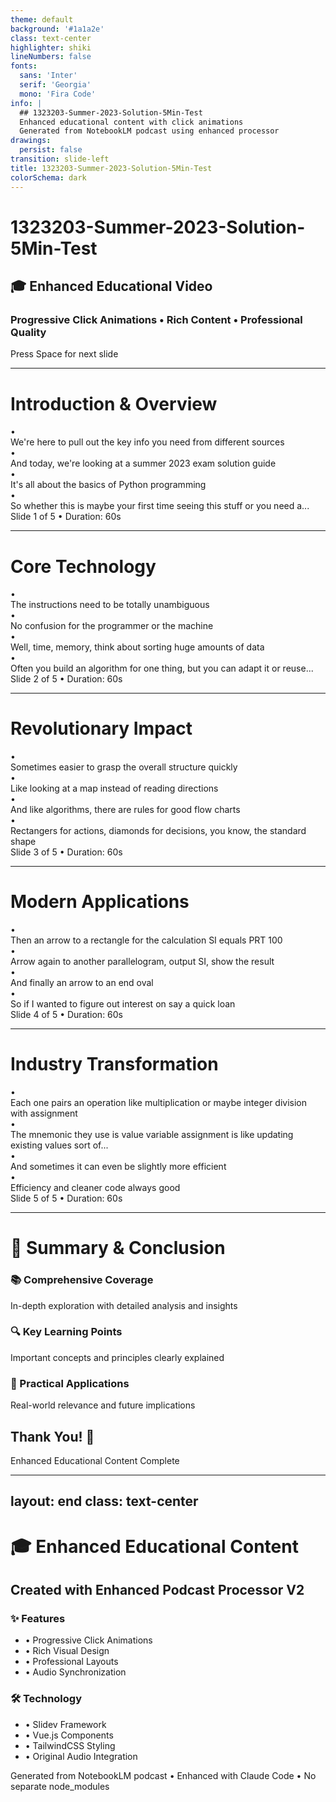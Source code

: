 ```yaml
---
theme: default
background: '#1a1a2e'
class: text-center
highlighter: shiki
lineNumbers: false
fonts:
  sans: 'Inter'
  serif: 'Georgia'  
  mono: 'Fira Code'
info: |
  ## 1323203-Summer-2023-Solution-5Min-Test
  Enhanced educational content with click animations
  Generated from NotebookLM podcast using enhanced processor
drawings:
  persist: false
transition: slide-left
title: 1323203-Summer-2023-Solution-5Min-Test
colorSchema: dark
---
```


# 1323203-Summer-2023-Solution-5Min-Test

## 🎓 Enhanced Educational Video

### Progressive Click Animations • Rich Content • Professional Quality

<div class="pt-12">
  <span @click="$slidev.nav.next" class="px-2 py-1 rounded cursor-pointer" hover="bg-white bg-opacity-10">
    Press Space for next slide <carbon:arrow-right class="inline"/>
  </span>
</div>

<div class="abs-br m-6 flex gap-2">
  <a href="https://github.com/slidevjs/slidev" target="_blank" alt="Slidev"
    class="text-xl slidev-icon-btn opacity-50 !border-none !hover:text-white">
    <carbon-logo-github />
  </a>
</div>

---

# Introduction & Overview

<div class="text-left mt-12 space-y-4">

<div v-click="1" class="flex items-start space-x-4 p-4 bg-gray-800/30 rounded-lg hover:bg-gray-800/50 transition-all duration-300">
  <div class="text-blue-400 text-2xl font-bold">•</div>
  <div class="text-white text-xl leading-relaxed">We're here to pull out the key info you need from different sources</div>
</div>

<div v-click="2" class="flex items-start space-x-4 p-4 bg-gray-800/30 rounded-lg hover:bg-gray-800/50 transition-all duration-300">
  <div class="text-blue-400 text-2xl font-bold">•</div>
  <div class="text-white text-xl leading-relaxed">And today, we're looking at a summer 2023 exam solution guide</div>
</div>

<div v-click="3" class="flex items-start space-x-4 p-4 bg-gray-800/30 rounded-lg hover:bg-gray-800/50 transition-all duration-300">
  <div class="text-blue-400 text-2xl font-bold">•</div>
  <div class="text-white text-xl leading-relaxed">It's all about the basics of Python programming</div>
</div>

<div v-click="4" class="flex items-start space-x-4 p-4 bg-gray-800/30 rounded-lg hover:bg-gray-800/50 transition-all duration-300">
  <div class="text-blue-400 text-2xl font-bold">•</div>
  <div class="text-white text-xl leading-relaxed">So whether this is maybe your first time seeing this stuff or you need a...</div>
</div>

</div>

<div v-click="5" class="absolute bottom-8 left-8 text-gray-400">
  <div class="text-sm">Slide 1 of 5 • Duration: 60s</div>
</div>

<div v-click="5" class="absolute bottom-8 right-8 text-blue-400">
  <carbon:arrow-right class="text-2xl animate-pulse" />
</div>

<!--
Enhanced slide 1: 4 click animations
Audio timing: 0.0s - 60.0s
-->

---

# Core Technology

<div class="text-left mt-12 space-y-4">

<div v-click="1" class="flex items-start space-x-4 p-4 bg-gray-800/30 rounded-lg hover:bg-gray-800/50 transition-all duration-300">
  <div class="text-blue-400 text-2xl font-bold">•</div>
  <div class="text-white text-xl leading-relaxed">The instructions need to be totally unambiguous</div>
</div>

<div v-click="2" class="flex items-start space-x-4 p-4 bg-gray-800/30 rounded-lg hover:bg-gray-800/50 transition-all duration-300">
  <div class="text-blue-400 text-2xl font-bold">•</div>
  <div class="text-white text-xl leading-relaxed">No confusion for the programmer or the machine</div>
</div>

<div v-click="3" class="flex items-start space-x-4 p-4 bg-gray-800/30 rounded-lg hover:bg-gray-800/50 transition-all duration-300">
  <div class="text-blue-400 text-2xl font-bold">•</div>
  <div class="text-white text-xl leading-relaxed">Well, time, memory, think about sorting huge amounts of data</div>
</div>

<div v-click="4" class="flex items-start space-x-4 p-4 bg-gray-800/30 rounded-lg hover:bg-gray-800/50 transition-all duration-300">
  <div class="text-blue-400 text-2xl font-bold">•</div>
  <div class="text-white text-xl leading-relaxed">Often you build an algorithm for one thing, but you can adapt it or reuse...</div>
</div>

</div>

<div v-click="5" class="absolute bottom-8 left-8 text-gray-400">
  <div class="text-sm">Slide 2 of 5 • Duration: 60s</div>
</div>

<div v-click="5" class="absolute bottom-8 right-8 text-blue-400">
  <carbon:arrow-right class="text-2xl animate-pulse" />
</div>

<!--
Enhanced slide 2: 4 click animations
Audio timing: 60.0s - 120.0s
-->

---

# Revolutionary Impact

<div class="text-left mt-12 space-y-4">

<div v-click="1" class="flex items-start space-x-4 p-4 bg-gray-800/30 rounded-lg hover:bg-gray-800/50 transition-all duration-300">
  <div class="text-blue-400 text-2xl font-bold">•</div>
  <div class="text-white text-xl leading-relaxed">Sometimes easier to grasp the overall structure quickly</div>
</div>

<div v-click="2" class="flex items-start space-x-4 p-4 bg-gray-800/30 rounded-lg hover:bg-gray-800/50 transition-all duration-300">
  <div class="text-blue-400 text-2xl font-bold">•</div>
  <div class="text-white text-xl leading-relaxed">Like looking at a map instead of reading directions</div>
</div>

<div v-click="3" class="flex items-start space-x-4 p-4 bg-gray-800/30 rounded-lg hover:bg-gray-800/50 transition-all duration-300">
  <div class="text-blue-400 text-2xl font-bold">•</div>
  <div class="text-white text-xl leading-relaxed">And like algorithms, there are rules for good flow charts</div>
</div>

<div v-click="4" class="flex items-start space-x-4 p-4 bg-gray-800/30 rounded-lg hover:bg-gray-800/50 transition-all duration-300">
  <div class="text-blue-400 text-2xl font-bold">•</div>
  <div class="text-white text-xl leading-relaxed">Rectangers for actions, diamonds for decisions, you know, the standard shape</div>
</div>

</div>

<div v-click="5" class="absolute bottom-8 left-8 text-gray-400">
  <div class="text-sm">Slide 3 of 5 • Duration: 60s</div>
</div>

<div v-click="5" class="absolute bottom-8 right-8 text-blue-400">
  <carbon:arrow-right class="text-2xl animate-pulse" />
</div>

<!--
Enhanced slide 3: 4 click animations
Audio timing: 120.0s - 180.0s
-->

---

# Modern Applications

<div class="text-left mt-12 space-y-4">

<div v-click="1" class="flex items-start space-x-4 p-4 bg-gray-800/30 rounded-lg hover:bg-gray-800/50 transition-all duration-300">
  <div class="text-blue-400 text-2xl font-bold">•</div>
  <div class="text-white text-xl leading-relaxed">Then an arrow to a rectangle for the calculation SI equals PRT 100</div>
</div>

<div v-click="2" class="flex items-start space-x-4 p-4 bg-gray-800/30 rounded-lg hover:bg-gray-800/50 transition-all duration-300">
  <div class="text-blue-400 text-2xl font-bold">•</div>
  <div class="text-white text-xl leading-relaxed">Arrow again to another parallelogram, output SI, show the result</div>
</div>

<div v-click="3" class="flex items-start space-x-4 p-4 bg-gray-800/30 rounded-lg hover:bg-gray-800/50 transition-all duration-300">
  <div class="text-blue-400 text-2xl font-bold">•</div>
  <div class="text-white text-xl leading-relaxed">And finally an arrow to an end oval</div>
</div>

<div v-click="4" class="flex items-start space-x-4 p-4 bg-gray-800/30 rounded-lg hover:bg-gray-800/50 transition-all duration-300">
  <div class="text-blue-400 text-2xl font-bold">•</div>
  <div class="text-white text-xl leading-relaxed">So if I wanted to figure out interest on say a quick loan</div>
</div>

</div>

<div v-click="5" class="absolute bottom-8 left-8 text-gray-400">
  <div class="text-sm">Slide 4 of 5 • Duration: 60s</div>
</div>

<div v-click="5" class="absolute bottom-8 right-8 text-blue-400">
  <carbon:arrow-right class="text-2xl animate-pulse" />
</div>

<!--
Enhanced slide 4: 4 click animations
Audio timing: 180.0s - 240.0s
-->

---

# Industry Transformation

<div class="text-left mt-12 space-y-4">

<div v-click="1" class="flex items-start space-x-4 p-4 bg-gray-800/30 rounded-lg hover:bg-gray-800/50 transition-all duration-300">
  <div class="text-blue-400 text-2xl font-bold">•</div>
  <div class="text-white text-xl leading-relaxed">Each one pairs an operation like multiplication or maybe integer division with assignment</div>
</div>

<div v-click="2" class="flex items-start space-x-4 p-4 bg-gray-800/30 rounded-lg hover:bg-gray-800/50 transition-all duration-300">
  <div class="text-blue-400 text-2xl font-bold">•</div>
  <div class="text-white text-xl leading-relaxed">The mnemonic they use is value variable assignment is like updating existing values sort of...</div>
</div>

<div v-click="3" class="flex items-start space-x-4 p-4 bg-gray-800/30 rounded-lg hover:bg-gray-800/50 transition-all duration-300">
  <div class="text-blue-400 text-2xl font-bold">•</div>
  <div class="text-white text-xl leading-relaxed">And sometimes it can even be slightly more efficient</div>
</div>

<div v-click="4" class="flex items-start space-x-4 p-4 bg-gray-800/30 rounded-lg hover:bg-gray-800/50 transition-all duration-300">
  <div class="text-blue-400 text-2xl font-bold">•</div>
  <div class="text-white text-xl leading-relaxed">Efficiency and cleaner code always good</div>
</div>

</div>

<div v-click="5" class="absolute bottom-8 left-8 text-gray-400">
  <div class="text-sm">Slide 5 of 5 • Duration: 60s</div>
</div>

<div v-click="5" class="absolute bottom-8 right-8 text-blue-400">
  <carbon:arrow-right class="text-2xl animate-pulse" />
</div>

<!--
Enhanced slide 5: 4 click animations
Audio timing: 240.0s - 300.0s
-->

---

# 🎯 Summary & Conclusion

<div class="grid grid-cols-1 gap-8 mt-12">

<div v-click="1" class="p-8 bg-gradient-to-r from-blue-900/40 to-purple-900/40 rounded-xl border border-blue-500/30">
  <h3 class="text-2xl font-bold text-blue-300 mb-4">📚 Comprehensive Coverage</h3>
  <p class="text-gray-200 text-lg">In-depth exploration with detailed analysis and insights</p>
</div>

<div v-click="2" class="p-8 bg-gradient-to-r from-green-900/40 to-teal-900/40 rounded-xl border border-green-500/30">
  <h3 class="text-2xl font-bold text-green-300 mb-4">🔍 Key Learning Points</h3>
  <p class="text-gray-200 text-lg">Important concepts and principles clearly explained</p>
</div>

<div v-click="3" class="p-8 bg-gradient-to-r from-purple-900/40 to-pink-900/40 rounded-xl border border-purple-500/30">
  <h3 class="text-2xl font-bold text-purple-300 mb-4">🚀 Practical Applications</h3>
  <p class="text-gray-200 text-lg">Real-world relevance and future implications</p>
</div>

</div>

<div v-click="4" class="mt-16 text-center">
  <h2 class="text-4xl font-bold text-yellow-400 mb-4">Thank You! 🎉</h2>
  <p class="text-xl text-gray-300">Enhanced Educational Content Complete</p>
</div>

<!--
Enhanced conclusion with gradient backgrounds and professional styling
Generated with Enhanced Podcast Processor V2
-->

---
layout: end
class: text-center
---

# 🎓 Enhanced Educational Content

## Created with Enhanced Podcast Processor V2

<div class="grid grid-cols-2 gap-8 mt-12">

<div class="text-left">
  <h3 class="text-xl font-bold text-blue-400 mb-4">✨ Features</h3>
  <ul class="text-gray-300 space-y-2">
    <li>• Progressive Click Animations</li>
    <li>• Rich Visual Design</li>  
    <li>• Professional Layouts</li>
    <li>• Audio Synchronization</li>
  </ul>
</div>

<div class="text-left">
  <h3 class="text-xl font-bold text-green-400 mb-4">🛠️ Technology</h3>
  <ul class="text-gray-300 space-y-2">
    <li>• Slidev Framework</li>
    <li>• Vue.js Components</li>
    <li>• TailwindCSS Styling</li>
    <li>• Original Audio Integration</li>
  </ul>
</div>

</div>

<div class="mt-12 text-gray-400">
Generated from NotebookLM podcast • Enhanced with Claude Code • No separate node_modules
</div>

